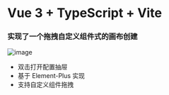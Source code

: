 # Vue 3 + TypeScript + Vite

### 实现了一个拖拽自定义组件式的画布创建
![image](https://ky-shop-oss.oss-cn-beijing.aliyuncs.com/default/justsee12333321.png)
- 双击打开配置抽屉
- 基于 Element-Plus 实现
- 支持自定义组件拖拽
